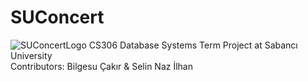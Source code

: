 # SUConcert
![SUConcertLogo](https://user-images.githubusercontent.com/95298678/177217615-4d5f8eba-69fc-4e0b-857e-7f1588afa7bb.png)
CS306 Database Systems Term Project at Sabancı University
<br> Contributors: Bilgesu Çakır & Selin Naz İlhan

